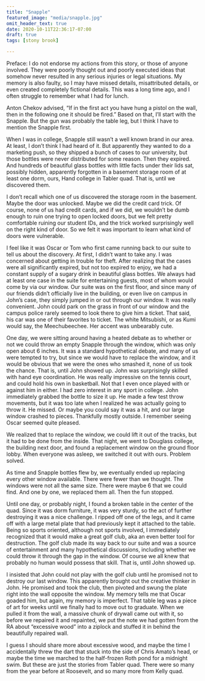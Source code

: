 ```yaml
---
title: "Snapple"
featured_image: "media/snapple.jpg"
omit_header_text: true
date: 2020-10-11T22:36:17-07:00
draft: true
tags: [stony brook]

---
```


Preface: I do not endorse my actions from this story, or those of anyone involved. They were poorly thought out and poorly executed ideas that somehow never resulted in any serious injuries or legal situations. My memory is also faulty, so I may have missed details, misattributed details, or even created completely fictional details. This was a long time ago, and I often struggle to remember what I had for lunch.

Anton Chekov advised, “If in the first act you have hung a pistol on the wall, then in the following one it should be fired.” Based on that, I’ll start with the Snapple. But the gun was probably the table leg, but I think I have to mention the Snapple first.

When I was in college, Snapple still wasn’t a well known brand in our area. At least, I don’t think I had heard of it. But apparently they wanted to do a marketing push, so they shipped a bunch of cases to our university, but those bottles were never distributed for some reason. Then they expired. And hundreds of beautiful glass bottles with little facts under their lids sat, possibly hidden, apparently forgotten in a basement storage room of at least one dorm, ours, Hand college in Tabler quad. That is, until we discovered them.

I don’t recall which one of us discovered the storage room in the basement. Maybe the door was unlocked. Maybe we did the credit card trick. Of course, none of us had credit cards, and if we did, we wouldn’t be dumb enough to ruin one trying to open locked doors, but we felt pretty comfortable ruining our student IDs, and the trick worked surprisingly well on the right kind of door. So we felt it was important to learn what kind of doors were vulnerable.

I feel like it was Oscar or Tom who first came running back to our suite to tell us about the discovery. At first, I didn’t want to take any. I was concerned about getting in trouble for theft. After realizing that the cases were all significantly expired, but not too expired to enjoy, we had a constant supply of a sugary drink in beautiful glass bottles. We always had at least one case in the suite for entertaining guests, most of whom would come by via our window. Our suite was on the first floor, and since many of our friends didn’t officially live in the building, or even live on campus in John’s case, they simply jumped in or out through our window. It was really convenient. John could park on the grass in front of our window and the campus police rarely seemed to look there to give him a ticket. That said, his car was one of their favorites to ticket. The white Mitsubishi, or as Kumi would say, the Meechubeechee. Her accent was unbearably cute.

One day, we were sitting around having a heated debate as to whether or not we could throw an empty Snapple through the window, which was only open about 6 inches. It was a standard hypothetical debate, and many of us were tempted to try, but since we would have to replace the window, and it would be obvious that we were the ones who smashed it, none of us took the chance. That is, until John showed up. John was surprisingly skilled with hand eye coordination. He was really impressive on the tennis court, and could hold his own in basketball. Not that I even once played with or against him in either. I had zero interest in any sport in college. John immediately grabbed the bottle to size it up. He made a few test throw movements, but it was too late when I realized he was actually going to throw it. He missed. Or maybe you could say it was a hit, and our large window crashed to pieces. Thankfully mostly outside. I remember seeing Oscar seemed quite pleased.

We realized that to replace the window, we could lift it out of the tracks, but it had to be done from the inside. That night, we went to Douglass college, the building next door, and found a replacement window on the ground floor lobby. When everyone was asleep, we switched it out with ours. Problem solved.

As time and Snapple bottles flew by, we eventually ended up replacing every other window available. There were fewer than we thought. The windows were not all the same size. There were maybe 6 that we could find. And one by one, we replaced them all. Then the fun stopped.

Until one day, or probably night, I found a broken table in the center of the quad. Since it was dorm furniture, it was very sturdy, so the act of further destroying it was a nice challenge. I ripped off one of the legs, and it came off with a large metal plate that had previously kept it attached to the table. Being so sports oriented, although not sports involved, I immediately recognized that it would make a great golf club, aka an even better tool for destruction. The golf club made its way back to our suite and was a source of entertainment and many hypothetical discussions, including whether we could throw it through the gap in the window. Of course we all knew that probably no human would possess that skill. That is, until John showed up.

I insisted that John could not play with the golf club until he promised not to destroy our last window. This apparently brought out the creative thinker in John. He promised and took the club, then pivoted and swung the plate right into the wall opposite the window. My memory tells me that Oscar goaded him, but again, my memory is imperfect. That table leg was a piece of art for weeks until we finally had to move out to graduate. When we pulled it from the wall, a massive chunk of drywall came out with it, so before we repaired it and repainted, we put the note we had gotten from the RA about “excessive wood” into a ziplock and stuffed it in behind the beautifully repaired wall.

I guess I should share more about excessive wood, and maybe the time I accidentally threw the dart that stuck into the side of Chris Amato’s head, or maybe the time we marched to the half-frozen Roth pond for a midnight swim. But these are just the stories from Tabler quad. There were so many from the year before at Roosevelt, and so many more from Kelly quad.
